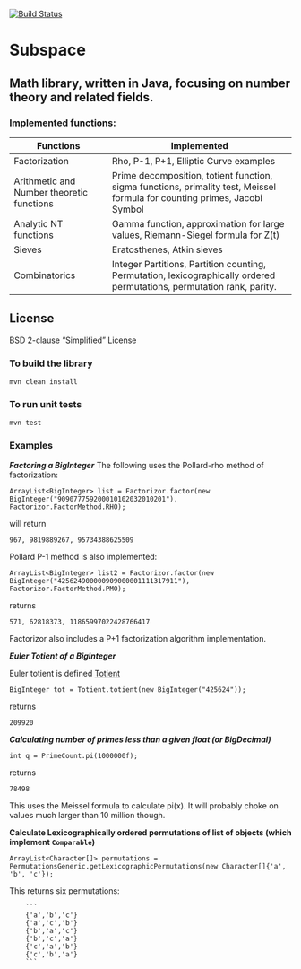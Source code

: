 [![Build Status](https://travis-ci.org/jonghough/Subspace.svg?branch=master)](https://travis-ci.org/jonghough/Subspace)
# Subspace

## Math library, written in Java, focusing on number theory and related fields.

### Implemented functions:

| Functions                                 | Implemented                                                                                                                 |
|-------------------------------------------|-----------------------------------------------------------------------------------------------------------------------------|
| Factorization                             | Rho, P-1, P+1, Elliptic Curve examples                                                                                      |
| Arithmetic and Number theoretic functions | Prime decomposition, totient function, sigma functions, primality test, Meissel formula for  counting primes, Jacobi Symbol |
| Analytic NT functions                     | Gamma function, approximation for large values, Riemann-Siegel formula for Z(t)                                             |
| Sieves                                    | Eratosthenes, Atkin sieves                                                                                                  |
| Combinatorics                             | Integer Partitions, Partition counting, Permutation, lexicographically ordered permutations, permutation rank, parity.      |

## License
BSD 2-clause “Simplified” License

### To build the library

`mvn clean install`

### To run unit tests

`mvn test`

### Examples 

**<i>Factoring a BigInteger</i>**
The following uses the Pollard-rho method of factorization:

`ArrayList<BigInteger> list = Factorizor.factor(new BigInteger("909077759200010102032010201"), Factorizor.FactorMethod.RHO);`

will return

`967, 9819889267, 95734388625509`

Pollard P-1 method is also implemented:

`ArrayList<BigInteger> list2 = Factorizor.factor(new BigInteger("425624900000909000001111317911"), Factorizor.FactorMethod.PMO);`

returns 

 `571, 62818373, 11865997022428766417`
 
 Factorizor also includes a P+1 factorization algorithm implementation.
 
 
**<i>Euler Totient of a BigInteger</i>**
 
 Euler totient is defined [Totient](https://en.wikipedia.org/wiki/Euler%27s_totient_function)
 
 `BigInteger tot = Totient.totient(new BigInteger("425624"));`
 
 returns
 
 `209920`
 
 **<i> Calculating number of primes less than a given float (or BigDecimal)</i>**
 
 `int q = PrimeCount.pi(1000000f);`
 
 returns
 
 `78498`
 
 This uses the Meissel formula to calculate pi(x). It will probably choke on values much larger than 10 million though.

**Calculate Lexicographically ordered permutations of list of objects (which implement `Comparable`)**

`ArrayList<Character[]> permutations = PermutationsGeneric.getLexicographicPermutations(new Character[]{'a', 'b', 'c'});`
		
		
This returns six permutations:
		
		```
		{'a','b','c'}
		{'a','c','b'}
		{'b','a','c'}
		{'b','c','a'}
		{'c','a','b'}
		{'c','b','a'}
		```
